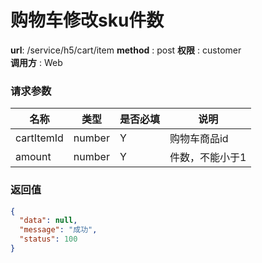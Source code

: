购物车修改sku件数
=======

**url**: /service/h5/cart/item
**method** : post
**权限** : customer  
**调用方** : Web

### 请求参数
    
|    名称    |  类型  | 是否必填 |       说明      |
|------------|--------|----------|-----------------|
| cartItemId | number | Y        | 购物车商品id    |
| amount     | number | Y        | 件数，不能小于1 |


### 返回值

```json
{
  "data": null,
  "message": "成功",
  "status": 100
}
```